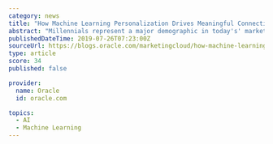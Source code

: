 ```yaml
---
category: news
title: "How Machine Learning Personalization Drives Meaningful Connections with Millennial Audiences"
abstract: "Millennials represent a major demographic in today's' marketplace, 35 percent of the American labor force, with a combined annual spending power of $600 billion. Yet many well-established brands have encountered difficulties engaging younger cohorts."
publishedDateTime: 2019-07-26T07:23:00Z
sourceUrl: https://blogs.oracle.com/marketingcloud/how-machine-learning-personalization-drives-meaningful-connections-with-millennial-audiences
type: article
score: 34
published: false

provider:
  name: Oracle
  id: oracle.com

topics:
  - AI
  - Machine Learning
---
```


